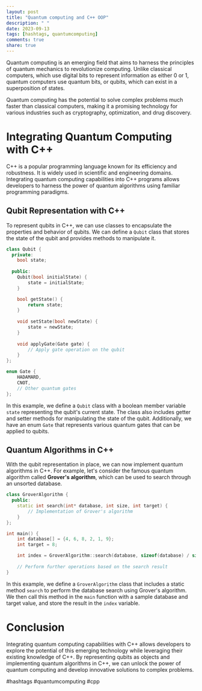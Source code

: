 ```yaml
---
layout: post
title: "Quantum computing and C++ OOP"
description: " "
date: 2023-09-13
tags: [hashtags, quantumcomputing]
comments: true
share: true
---
```


Quantum computing is an emerging field that aims to harness the principles of quantum mechanics to revolutionize computing. Unlike classical computers, which use digital bits to represent information as either 0 or 1, quantum computers use quantum bits, or qubits, which can exist in a superposition of states.

Quantum computing has the potential to solve complex problems much faster than classical computers, making it a promising technology for various industries such as cryptography, optimization, and drug discovery.

# Integrating Quantum Computing with C++

C++ is a popular programming language known for its efficiency and robustness. It is widely used in scientific and engineering domains. Integrating quantum computing capabilities into C++ programs allows developers to harness the power of quantum algorithms using familiar programming paradigms.

## Qubit Representation with C++

To represent qubits in C++, we can use classes to encapsulate the properties and behavior of qubits. We can define a `Qubit` class that stores the state of the qubit and provides methods to manipulate it.

```cpp
class Qubit {
  private:
    bool state;
  
  public:
    Qubit(bool initialState) {
        state = initialState;
    }

    bool getState() {
        return state;
    }
  
    void setState(bool newState) {
        state = newState;
    }
  
    void applyGate(Gate gate) {
        // Apply gate operation on the qubit
    }
};

enum Gate {
    HADAMARD,
    CNOT,
    // Other quantum gates
};
```

In this example, we define a `Qubit` class with a boolean member variable `state` representing the qubit's current state. The class also includes getter and setter methods for manipulating the state of the qubit. Additionally, we have an enum `Gate` that represents various quantum gates that can be applied to qubits.

## Quantum Algorithms in C++

With the qubit representation in place, we can now implement quantum algorithms in C++. For example, let's consider the famous quantum algorithm called **Grover's algorithm**, which can be used to search through an unsorted database.

```cpp
class GroverAlgorithm {
  public:
    static int search(int* database, int size, int target) {
        // Implementation of Grover's algorithm
    }
};

int main() {
    int database[] = {4, 6, 8, 2, 1, 9};
    int target = 8;

    int index = GroverAlgorithm::search(database, sizeof(database) / sizeof(database[0]), target);
    
    // Perform further operations based on the search result
}
```

In this example, we define a `GroverAlgorithm` class that includes a static method `search` to perform the database search using Grover's algorithm. We then call this method in the `main` function with a sample database and target value, and store the result in the `index` variable.

# Conclusion

Integrating quantum computing capabilities with C++ allows developers to explore the potential of this emerging technology while leveraging their existing knowledge of C++. By representing qubits as objects and implementing quantum algorithms in C++, we can unlock the power of quantum computing and develop innovative solutions to complex problems.

#hashtags #quantumcomputing #cpp